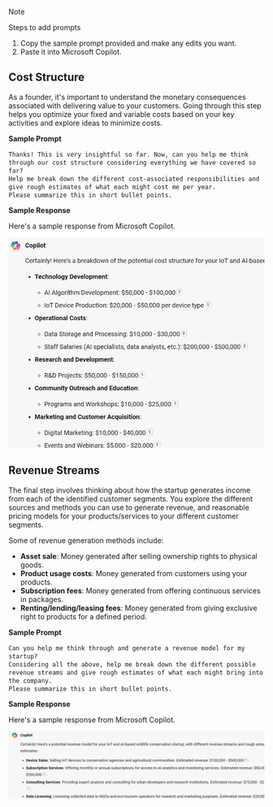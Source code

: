 
> [!NOTE]
> Steps to add prompts
>
> 1. Copy the sample prompt provided and make any edits you want.
> 1. Paste it into Microsoft Copilot.

## Cost Structure

As a founder, it's important to understand the monetary consequences associated with delivering value to your customers. Going through this step helps you optimize your fixed and variable costs based on your key activities and explore ideas to minimize costs.

**Sample Prompt**

```text
Thanks! This is very insightful so far. Now, can you help me think through our cost structure considering everything we have covered so far?
Help me break down the different cost-associated responsibilities and give rough estimates of what each might cost me per year.
Please summarize this in short bullet points.
```

**Sample Response**

Here's a sample response from Microsoft Copilot.

![Screenshot showing sample response on cost structure.](../media/cost-structure.png)

## Revenue Streams

The final step involves thinking about how the startup generates income from each of the identified customer segments. You explore the different sources and methods you can use to generate revenue, and reasonable pricing models for your products/services to your different customer segments.

Some of revenue generation methods include:

- **Asset sale**: Money generated after selling ownership rights to physical goods.
- **Product usage costs**: Money generated from customers using your products.
- **Subscription fees**: Money generated from offering continuous services in packages.
- **Renting/lending/leasing fees**: Money generated from giving exclusive right to products for a defined period.

**Sample Prompt**

```text
Can you help me think through and generate a revenue model for my startup?
Considering all the above, help me break down the different possible revenue streams and give rough estimates of what each might bring into the company.
Please summarize this in short bullet points.
```

**Sample Response**

Here's a sample response from Microsoft Copilot.

![Screenshot showing sample response on revenue streams.](../media/revenue-streams.png)
